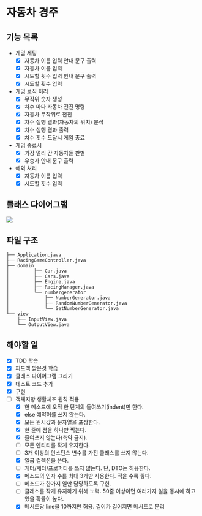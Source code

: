 # 자동차 경주

## 기능 목록

- 게임 세팅
  - [x] 자동차 이름 입력 안내 문구 출력
  - [x] 자동차 이름 입력
  - [x] 시도할 횟수 입력 안내 문구 출력
  - [x] 시도할 횟수 입력

- 게임 로직 처리
  - [x] 무작위 숫자 생성
  - [x] 차수 마다 자동차 전진 명령
  - [x] 자동차 무작위로 전진
  - [x] 차수 실행 결과(자동차의 위치) 분석
  - [x] 차수 실행 결과 출력
  - [x] 차수 횟수 도달시 게임 종료

- 게임 종료시
  - [x] 가장 멀리 간 자동차들 판별
  - [x] 우승자 안내 문구 출력

- 예외 처리
  - [x] 자동차 이름 입력
  - [x] 시도할 횟수 입력

## 클래스 다이어그램
<img src="https://drive.google.com/uc?export=download&id=1dyQl5DYD31gapDS3C51iSa2HAisS4Wtc"/>

## 파일 구조

```
├── Application.java
├── RacingGameController.java
├── domain
│         ├── Car.java
│         ├── Cars.java
│         ├── Engine.java
│         ├── RacingManager.java
│         └── numbergenerator
│             ├── NumberGenerator.java
│             ├── RandomNumberGenerator.java
│             └── SetNumberGenerator.java
└── view
    ├── InputView.java
    └── OutputView.java
```

## 해야할 일

- [x] TDD 학습
- [x] 피드백 받은것 학습
- [x] 클래스 다이어그램 그리기
- [x] 테스트 코드 추가
- [x] 구현
- [ ] 객체지향 생활체조 원칙 적용
  - [x] 한 메소드에 오직 한 단계의 들여쓰기(indent)만 한다.
  - [x] else 예약어를 쓰지 않는다.
  - [x] 모든 원시값과 문자열을 포장한다.
  - [x] 한 줄에 점을 하나만 찍는다.
  - [x] 줄여쓰지 않는다(축약 금지).
  - [ ] 모든 엔티티를 작게 유지한다.
  - [ ] 3개 이상의 인스턴스 변수를 가진 클래스를 쓰지 않는다.
  - [x] 일급 컬렉션을 쓴다.
  - [ ] 게터/세터/프로퍼티를 쓰지 않는다. 단, DTO는 허용한다.
  - [x] 메소드의 인자 수를 최대 3개만 사용한다. 적을 수록 좋다.
  - [ ] 메소드가 한가지 일만 담당하도록 구현.
  - [ ] 클래스를 작게 유지하기 위해 노력. 50줄 이상이면 여러가지 일을 동시에 하고 있을 확률이 높다.
  - [x] 메서드당 line을 10까지만 허용. 길이가 길어지면 메서드로 분리
